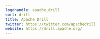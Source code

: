 ```yaml
---
logohandle: apache_drill
sort: drill
title: Apache Drill
twitter: https://twitter.com/apachedrill
website: https://drill.apache.org/
---
```

